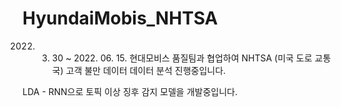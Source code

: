 # HyundaiMobis_NHTSA
2022. 03. 30 ~ 2022. 06. 15. 
현대모비스 품질팀과 협업하여 NHTSA (미국 도로 교통국) 고객 불만 데이터 데이터 분석 진행중입니다. 

LDA - RNN으로 토픽 이상 징후 감지 모델을 개발중입니다. 
